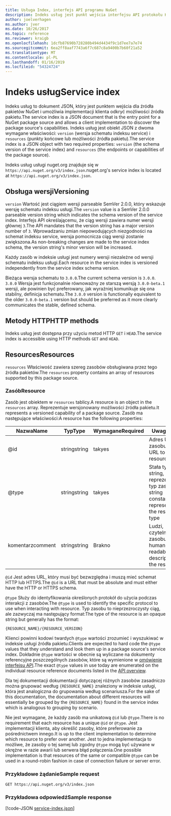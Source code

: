 ```yaml
---
title: Usługa Index, interfejs API programu NuGet
description: Indeks usług jest punkt wejścia interfejsu API protokołu HTTP NuGet i wylicza możliwości serwera.
author: joelverhagen
ms.author: jver
ms.date: 10/26/2017
ms.topic: reference
ms.reviewer: kraigb
ms.openlocfilehash: 1dcfb87690b728280b494d4434f9c1d7ee7a7e74
ms.sourcegitcommit: 6ea2ff8aaf7743a6f7c687c8a9400b7b60f21a52
ms.translationtype: MT
ms.contentlocale: pl-PL
ms.lasthandoff: 01/16/2019
ms.locfileid: "54324724"
---
```

# <a name="service-index"></a><span data-ttu-id="fd6ca-103">Indeks usług</span><span class="sxs-lookup"><span data-stu-id="fd6ca-103">Service index</span></span>

<span data-ttu-id="fd6ca-104">Indeks usług to dokument JSON, który jest punktem wejścia dla źródła pakietów NuGet i umożliwia implementacji klienta odkryć możliwości źródła pakietu.</span><span class="sxs-lookup"><span data-stu-id="fd6ca-104">The service index is a JSON document that is the entry point for a NuGet package source and allows a client implementation to discover the package source's capabilities.</span></span> <span data-ttu-id="fd6ca-105">Indeks usług jest obiekt JSON z dwoma wymagane właściwości: `version` (wersja schematu indeksu service) i `resources` (punkty końcowe lub możliwości źródła pakietu).</span><span class="sxs-lookup"><span data-stu-id="fd6ca-105">The service index is a JSON object with two required properties: `version` (the schema version of the service index) and `resources`  (the endpoints or capabilities of the package source).</span></span>

<span data-ttu-id="fd6ca-106">Indeks usług usługi nuget.org znajduje się w `https://api.nuget.org/v3/index.json`.</span><span class="sxs-lookup"><span data-stu-id="fd6ca-106">nuget.org's service index is located at `https://api.nuget.org/v3/index.json`.</span></span>

## <a name="versioning"></a><span data-ttu-id="fd6ca-107">Obsługa wersji</span><span class="sxs-lookup"><span data-stu-id="fd6ca-107">Versioning</span></span>

<span data-ttu-id="fd6ca-108">`version` Wartość jest ciągiem wersji parseable SemVer 2.0.0, który wskazuje wersję schematu indeksu usługi.</span><span class="sxs-lookup"><span data-stu-id="fd6ca-108">The `version` value is a SemVer 2.0.0 parseable version string which indicates the schema version of the service index.</span></span> <span data-ttu-id="fd6ca-109">Interfejs API określającemu, że ciąg wersji zawiera numer wersji głównej `3`.</span><span class="sxs-lookup"><span data-stu-id="fd6ca-109">The API mandates that the version string has a major version number of `3`.</span></span> <span data-ttu-id="fd6ca-110">Wprowadzaniu zmian niepowodujących niezgodności na schemat indeksu service, wersja pomocnicza ciąg wersji zostanie zwiększona.</span><span class="sxs-lookup"><span data-stu-id="fd6ca-110">As non-breaking changes are made to the service index schema, the version string's minor version will be increased.</span></span>

<span data-ttu-id="fd6ca-111">Każdy zasób w indeksie usługi jest numery wersji niezależne od wersji schematu indeksu usługi.</span><span class="sxs-lookup"><span data-stu-id="fd6ca-111">Each resource in the service index is versioned independently from the service index schema version.</span></span>

<span data-ttu-id="fd6ca-112">Bieżąca wersja schematu to `3.0.0`.</span><span class="sxs-lookup"><span data-stu-id="fd6ca-112">The current schema version is `3.0.0`.</span></span> <span data-ttu-id="fd6ca-113">`3.0.0` Wersja jest funkcjonalnie równoważny ze starszą wersją `3.0.0-beta.1` wersji, ale powinien być preferowany, jak wyraźniej komunikuje się ona stabilny, definicja schematu.</span><span class="sxs-lookup"><span data-stu-id="fd6ca-113">The `3.0.0` version is functionally equivalent to the older `3.0.0-beta.1` version but should be preferred as it more clearly communicates the stable, defined schema.</span></span>

## <a name="http-methods"></a><span data-ttu-id="fd6ca-114">Metody HTTP</span><span class="sxs-lookup"><span data-stu-id="fd6ca-114">HTTP methods</span></span>

<span data-ttu-id="fd6ca-115">Indeks usług jest dostępna przy użyciu metod HTTP `GET` i `HEAD`.</span><span class="sxs-lookup"><span data-stu-id="fd6ca-115">The service index is accessible using HTTP methods `GET` and `HEAD`.</span></span>

## <a name="resources"></a><span data-ttu-id="fd6ca-116">Resources</span><span class="sxs-lookup"><span data-stu-id="fd6ca-116">Resources</span></span>

<span data-ttu-id="fd6ca-117">`resources` Właściwość zawiera szereg zasobów obsługiwana przez tego źródła pakietów.</span><span class="sxs-lookup"><span data-stu-id="fd6ca-117">The `resources` property contains an array of resources supported by this package source.</span></span>

### <a name="resource"></a><span data-ttu-id="fd6ca-118">Zasób</span><span class="sxs-lookup"><span data-stu-id="fd6ca-118">Resource</span></span>

<span data-ttu-id="fd6ca-119">Zasób jest obiektem w `resources` tablicy.</span><span class="sxs-lookup"><span data-stu-id="fd6ca-119">A resource is an object in the `resources` array.</span></span> <span data-ttu-id="fd6ca-120">Reprezentuje wersjonowany możliwości źródła pakietu.</span><span class="sxs-lookup"><span data-stu-id="fd6ca-120">It represents a versioned capability of a package source.</span></span> <span data-ttu-id="fd6ca-121">Zasób ma następujące właściwości:</span><span class="sxs-lookup"><span data-stu-id="fd6ca-121">A resource has the following properties:</span></span>

<span data-ttu-id="fd6ca-122">Nazwa</span><span class="sxs-lookup"><span data-stu-id="fd6ca-122">Name</span></span>          | <span data-ttu-id="fd6ca-123">Typ</span><span class="sxs-lookup"><span data-stu-id="fd6ca-123">Type</span></span>   | <span data-ttu-id="fd6ca-124">Wymagane</span><span class="sxs-lookup"><span data-stu-id="fd6ca-124">Required</span></span> | <span data-ttu-id="fd6ca-125">Uwagi</span><span class="sxs-lookup"><span data-stu-id="fd6ca-125">Notes</span></span>
------------- | ------ | -------- | -----
@id           | <span data-ttu-id="fd6ca-126">string</span><span class="sxs-lookup"><span data-stu-id="fd6ca-126">string</span></span> | <span data-ttu-id="fd6ca-127">tak</span><span class="sxs-lookup"><span data-stu-id="fd6ca-127">yes</span></span>      | <span data-ttu-id="fd6ca-128">Adres URL do zasobu</span><span class="sxs-lookup"><span data-stu-id="fd6ca-128">The URL to the resource</span></span>
@type         | <span data-ttu-id="fd6ca-129">string</span><span class="sxs-lookup"><span data-stu-id="fd6ca-129">string</span></span> | <span data-ttu-id="fd6ca-130">tak</span><span class="sxs-lookup"><span data-stu-id="fd6ca-130">yes</span></span>      | <span data-ttu-id="fd6ca-131">Stała typu string, reprezentujący typ zasobu</span><span class="sxs-lookup"><span data-stu-id="fd6ca-131">A string constant representing the resource type</span></span>
<span data-ttu-id="fd6ca-132">komentarz</span><span class="sxs-lookup"><span data-stu-id="fd6ca-132">comment</span></span>       | <span data-ttu-id="fd6ca-133">string</span><span class="sxs-lookup"><span data-stu-id="fd6ca-133">string</span></span> | <span data-ttu-id="fd6ca-134">Brak</span><span class="sxs-lookup"><span data-stu-id="fd6ca-134">no</span></span>       | <span data-ttu-id="fd6ca-135">Ludzi, czytelny opis zasobu</span><span class="sxs-lookup"><span data-stu-id="fd6ca-135">A human readable description of the resource</span></span>

<span data-ttu-id="fd6ca-136">`@id` Jest adres URL, który musi być bezwzględna i muszą mieć schemat HTTP lub HTTPS.</span><span class="sxs-lookup"><span data-stu-id="fd6ca-136">The `@id` is a URL that must be absolute and must either have the HTTP or HTTPS schema.</span></span>

<span data-ttu-id="fd6ca-137">`@type` Służy do identyfikowania określonych protokół do użycia podczas interakcji z zasobów.</span><span class="sxs-lookup"><span data-stu-id="fd6ca-137">The `@type` is used to identify the specific protocol to use when interacting with resource.</span></span> <span data-ttu-id="fd6ca-138">Typ zasobu to nieprzezroczysty ciąg, ale zazwyczaj ma następujący format:</span><span class="sxs-lookup"><span data-stu-id="fd6ca-138">The type of the resource is an opaque string but generally has the format:</span></span>

    {RESOURCE_NAME}/{RESOURCE_VERSION}

<span data-ttu-id="fd6ca-139">Klienci powinni kodowi twardych `@type` wartości zrozumieć i wyszukiwać w indeksie usługi źródła pakietu.</span><span class="sxs-lookup"><span data-stu-id="fd6ca-139">Clients are expected to hard code the `@type` values that they understand and look them up in a package source's service index.</span></span> <span data-ttu-id="fd6ca-140">Dokładnie `@type` wartości w obecnie są wyliczane na dokumenty referencyjne poszczególnych zasobów, które są wymienione w [omówienie interfejsu API](overview.md#resources-and-schema).</span><span class="sxs-lookup"><span data-stu-id="fd6ca-140">The exact `@type` values in use today are enumerated on the individual resource reference documents listed in the [API overview](overview.md#resources-and-schema).</span></span>

<span data-ttu-id="fd6ca-141">Dla tej dokumentacji dokumentacji dotyczącej różnych zasobów zasadniczo można grupować według `{RESOURCE_NAME}` znaleziony w indeksie usługi, która jest analogiczna do grupowania według scenariusza.</span><span class="sxs-lookup"><span data-stu-id="fd6ca-141">For the sake of this documentation, the documentation about different resources will essentially be grouped by the `{RESOURCE_NAME}` found in the service index which is analogous to grouping by scenario.</span></span> 

<span data-ttu-id="fd6ca-142">Nie jest wymagane, że każdy zasób ma unikatową `@id` lub `@type`.</span><span class="sxs-lookup"><span data-stu-id="fd6ca-142">There is no requirement that each resource has a unique `@id` or `@type`.</span></span> <span data-ttu-id="fd6ca-143">Jest implementacji klienta, aby określić zasoby, które preferowanie za pośrednictwem innego.</span><span class="sxs-lookup"><span data-stu-id="fd6ca-143">It is up to the client implementation to determine which resource to prefer over another.</span></span> <span data-ttu-id="fd6ca-144">Jest to jedna implementacja to możliwe, że zasoby o tej samej lub zgodny `@type` mogą być używane w okrężne w razie awarii lub serwera błąd połączenia.</span><span class="sxs-lookup"><span data-stu-id="fd6ca-144">One possible implementation is that resources of the same or compatible `@type` can be used in a round-robin fashion in case of connection failure or server error.</span></span>

### <a name="sample-request"></a><span data-ttu-id="fd6ca-145">Przykładowe żądanie</span><span class="sxs-lookup"><span data-stu-id="fd6ca-145">Sample request</span></span>

    GET https://api.nuget.org/v3/index.json

### <a name="sample-response"></a><span data-ttu-id="fd6ca-146">Przykładowa odpowiedź</span><span class="sxs-lookup"><span data-stu-id="fd6ca-146">Sample response</span></span>

[!code-JSON [service-index.json](./_data/service-index.json)]
